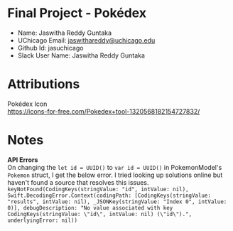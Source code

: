 # Final Project - Pokédex

- Name: Jaswitha Reddy Guntaka
- UChicago Email: jaswithareddy@uchicago.edu
- Github Id: jasuchicago
- Slack User Name: Jaswitha Reddy Guntaka

# Attributions

Pokédex Icon <br>
https://icons-for-free.com/Pokedex+tool-1320568182154727832/ <br>

# Notes

**API Errors** <br> 
On changing the `let id = UUID()` to `var id = UUID()` in PokemonModel's `Pokemon` struct, I get the below error. I tried looking up solutions online but haven't found a source that resolves this issues. <br>
```keyNotFound(CodingKeys(stringValue: "id", intValue: nil), Swift.DecodingError.Context(codingPath: [CodingKeys(stringValue: "results", intValue: nil), _JSONKey(stringValue: "Index 0", intValue: 0)], debugDescription: "No value associated with key CodingKeys(stringValue: \"id\", intValue: nil) (\"id\").", underlyingError: nil))```
<br>
